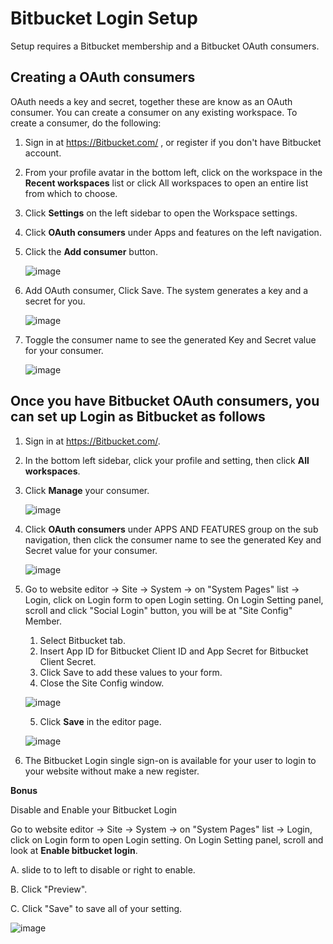 # Bitbucket Login Setup

Setup requires a Bitbucket membership and a Bitbucket OAuth consumers.

## Creating a OAuth consumers

OAuth needs a key and secret, together these are know as an OAuth consumer. You can create a consumer on any existing workspace. To create a consumer, do the following:

1. Sign in at <https://Bitbucket.com/> , or register if you don't have Bitbucket account.
2. From your profile avatar in the bottom left, click on the workspace in the **Recent workspaces** list or click All workspaces to open an entire list from which to choose.
3. Click **Settings** on the left sidebar to open the Workspace settings.
4. Click **OAuth consumers** under Apps and features on the left navigation.
5. Click the **Add consumer** button.

    ![image](images/login_social_bitbucket/bitbucket_01_1.png)

6. Add OAuth consumer, Click Save. The system generates a key and a secret for you.

    ![image](images/login_social_bitbucket/bitbucket_01_2.png)

7. Toggle the consumer name to see the generated Key and Secret value for your consumer.

    ![image](images/login_social_bitbucket/bitbucket_01_3.png)

## Once you have Bitbucket OAuth consumers, you can set up Login as Bitbucket as follows

1. Sign in at <https://Bitbucket.com/>.

2. In the bottom left sidebar, click your profile and setting, then click **All workspaces**.

3. Click **Manage** your consumer.

    ![image](images/login_social_bitbucket/bitbucket_02.png)

4. Click **OAuth consumers** under APPS AND FEATURES group on the sub navigation, then click the consumer name to see the generated Key and Secret value for your consumer.

    ![image](images/login_social_bitbucket/bitbucket_03.png)

5. Go to website editor -> Site -> System -> on "System Pages" list -> Login, click on Login form to open Login setting. On Login Setting panel, scroll and click "Social Login" button, you will be at "Site Config" Member.

   1. Select Bitbucket tab.
   2. Insert App ID for Bitbucket Client ID and App Secret for Bitbucket Client Secret.
   3. Click Save to add these values to your form.
   4. Close the Site Config window.

    ![image](images/login_social_bitbucket/bitbucket_login_config_01.jpg)

   5. Click **Save** in the editor page.

    ![image](images/login_social_bitbucket/img_bitbucket_login_config_03.png)

6. The Bitbucket Login single sign-on is available for your user to login to your website without make a new register.

**Bonus**

Disable and Enable your Bitbucket Login

Go to website editor -> Site -> System -> on "System Pages" list -> Login, click on Login form to open Login setting. On Login Setting panel, scroll and look at **Enable bitbucket login**.

A.  slide to to left to disable or right to enable.

B.  Click "Preview".

C.  Click "Save" to save all of your setting.

![image](images/login_social_bitbucket/bitbucket_login_config_02.png)
